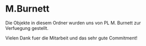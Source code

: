 M.Burnett
=========

Die Objekte in diesem Ordner wurden uns von PL M. Burnett zur Verfuegung gestellt.

Vielen Dank fuer die Mitarbeit und das sehr gute Commitment!
